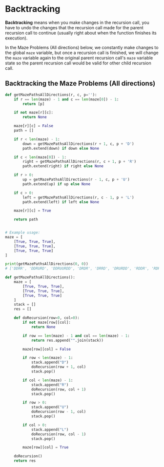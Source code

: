 # Backtracking

**Backtracking** means when you make changes in the recursion call, you have to undo the changes that the recursion call made for the parent recursion call to continue (usually right about when the function finishes its execution).

In the Maze Problems (All directions) below, we constantly make changes to the global `maze` variable, but once a recursion call is finished, we will change the `maze` variable again to the original parent recursion call's `maze` variable state so the parent recursion call would be valid for other child recursion call.

## Backtracking the Maze Problems (All directions)
```python
def getMazePathsAllDirections(r, c, p=''):
    if r == len(maze) - 1 and c == len(maze[0]) - 1:
        return [p]

    if not maze[r][c]:
        return None

    maze[r][c] = False
    path = []

    if r < len(maze) - 1:
        down = getMazePathsAllDirections(r + 1, c, p + 'D')
        path.extend(down) if down else None

    if c < len(maze[0]) - 1:
        right = getMazePathsAllDirections(r, c + 1, p + 'R')
        path.extend(right) if right else None

    if r > 0:
        up = getMazePathsAllDirections(r - 1, c, p + 'U')
        path.extend(up) if up else None

    if c > 0:
        left = getMazePathsAllDirections(r, c - 1, p + 'L')
        path.extend(left) if left else None

    maze[r][c] = True

    return path


# Example usage:
maze = [
    [True, True, True],
    [True, True, True],
    [True, True, True]
]

print(getMazePathsAllDirections(0, 0))
# ['DDRR', 'DDRURD', 'DDRUURDD', 'DRDR', 'DRRD', 'DRURDD', 'RDDR', 'RDRD', 'RDLDRR', 'RRDD', 'RRDLDR', 'RRDLLDRR']

```

```python
def getMazePathsAllDirections():
    maze = [
        [True, True, True],
        [True, True, True],
        [True, True, True]
    ]
    stack = []
    res = []

    def doRecursion(row=0, col=0):
        if not maze[row][col]:
            return None

        if row == len(maze) - 1 and col == len(maze) - 1:
            return res.append("".join(stack))

        maze[row][col] = False

        if row < len(maze) - 1:
            stack.append("D")
            doRecursion(row + 1, col)
            stack.pop()

        if col < len(maze) - 1:
            stack.append("R")
            doRecursion(row, col + 1)
            stack.pop()

        if row > 0:
            stack.append("U")
            doRecursion(row - 1, col)
            stack.pop()

        if col > 0:
            stack.append("L")
            doRecursion(row, col - 1)
            stack.pop()

        maze[row][col] = True

    doRecursion()
    return res
```


